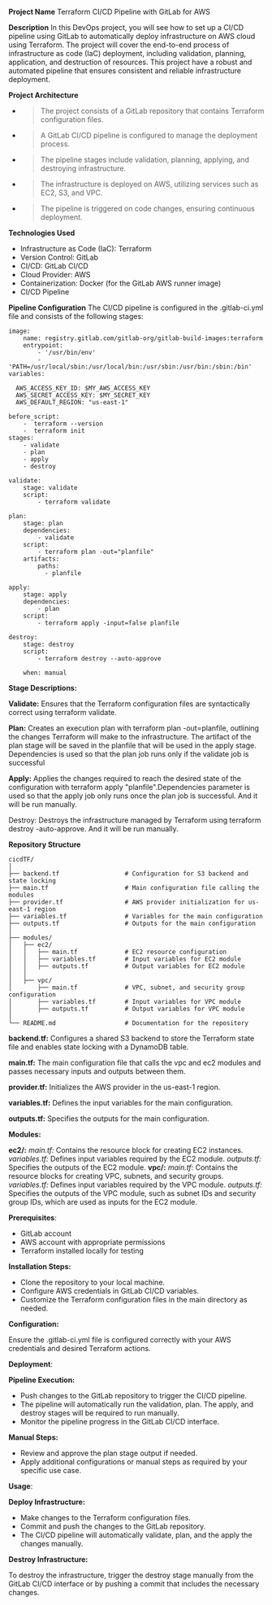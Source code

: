 **Project Name**
Terraform CI/CD Pipeline with GitLab for AWS

**Description**
In this DevOps project, you will see how to set up a CI/CD pipeline using GitLab to automatically deploy infrastructure on AWS cloud using Terraform. The project will cover the end-to-end process of infrastructure as code (IaC) deployment, including validation, planning, application, and destruction of resources. This project have a robust and automated pipeline that ensures consistent and reliable infrastructure deployment.

**Project Architecture**

- > The project consists of a GitLab repository that contains Terraform configuration files.
- > A GitLab CI/CD pipeline is configured to manage the deployment process.
- > The pipeline stages include validation, planning, applying, and destroying infrastructure.
- > The infrastructure is deployed on AWS, utilizing services such as EC2, S3, and VPC.
- > The pipeline is triggered on code changes, ensuring continuous deployment.



**Technologies Used**

- Infrastructure as Code (IaC): Terraform
- Version Control: GitLab
- CI/CD: GitLab CI/CD
- Cloud Provider: AWS
- Containerization: Docker (for the GitLab AWS runner image)
- CI/CD Pipeline


**Pipeline Configuration**
The CI/CD pipeline is configured in the .gitlab-ci.yml file and consists of the following stages:


```
image:
    name: registry.gitlab.com/gitlab-org/gitlab-build-images:terraform
    entrypoint:
        - '/usr/bin/env'
        - 'PATH=/usr/local/sbin:/usr/local/bin:/usr/sbin:/usr/bin:/sbin:/bin'
variables:
    
  AWS_ACCESS_KEY_ID: $MY_AWS_ACCESS_KEY
  AWS_SECRET_ACCESS_KEY: $MY_SECRET_KEY
  AWS_DEFAULT_REGION: "us-east-1"

before_script:
    -  terraform --version
    -  terraform init
stages:
    - validate
    - plan
    - apply 
    - destroy

validate:
    stage: validate
    script:
        - terraform validate

plan:
    stage: plan
    dependencies:
        - validate
    script: 
        - terraform plan -out="planfile"
    artifacts:
        paths:
          - planfile

apply:
    stage: apply
    dependencies:
        - plan
    script:
        - terraform apply -input=false planfile

destroy:
    stage: destroy
    script: 
        - terraform destroy --auto-approve

    when: manual

```

**Stage Descriptions:**

**Validate:** Ensures that the Terraform configuration files are syntactically correct using terraform validate. 

**Plan:** Creates an execution plan with terraform plan -out=planfile, outlining the changes Terraform will make to the infrastructure. The artifact of the plan stage will be saved in the planfile  that will be used in the apply stage. Dependencies is used so that the plan job runs only if the validate job is successful

**Apply:** Applies the changes required to reach the desired state of the configuration with terraform apply "planfile".Dependencies parameter is used so that the apply job only runs once the plan job is successful. And it will be run manually.

Destroy: Destroys the infrastructure managed by Terraform using terraform destroy -auto-approve. And it will be run manually.

**Repository Structure**

```
cicdTF/
│
├── backend.tf                  # Configuration for S3 backend and state locking
├── main.tf                     # Main configuration file calling the modules
├── provider.tf                 # AWS provider initialization for us-east-1 region
├── variables.tf                # Variables for the main configuration
├── outputs.tf                  # Outputs for the main configuration
│
├── modules/
│   ├── ec2/
│   │   ├── main.tf             # EC2 resource configuration
│   │   ├── variables.tf        # Input variables for EC2 module
│   │   ├── outputs.tf          # Output variables for EC2 module
│   │
│   ├── vpc/
│       ├── main.tf             # VPC, subnet, and security group configuration
│       ├── variables.tf        # Input variables for VPC module
│       ├── outputs.tf          # Output variables for VPC module
│
└── README.md                   # Documentation for the repository
```
**backend.tf:** Configures a shared S3 backend to store the Terraform state file and enables state locking with a DynamoDB table.

**main.tf:** The main configuration file that calls the vpc and ec2 modules and passes necessary inputs and outputs between them.

**provider.tf:** Initializes the AWS provider in the us-east-1 region.

**variables.tf:** Defines the input variables for the main configuration.

**outputs.tf:** Specifies the outputs for the main configuration.

**Modules:**

**ec2/:**
_main.tf:_ Contains the resource block for creating EC2 instances.
_variables.tf:_ Defines input variables required by the EC2 module.
_outputs.tf:_ Specifies the outputs of the EC2 module.
**vpc/:**
_main.tf:_ Contains the resource blocks for creating VPC, subnets, and security groups.
_variables.tf:_ Defines input variables required by the VPC module.
_outputs.tf:_ Specifies the outputs of the VPC module, such as subnet IDs and security group IDs, which are used as inputs for the EC2 module.

**Prerequisites**:

- GitLab account
- AWS account with appropriate permissions
- Terraform installed locally for testing

**Installation Steps:**

- Clone the repository to your local machine.
- Configure AWS credentials in GitLab CI/CD variables.
- Customize the Terraform configuration files in the main directory as needed.

**Configuration:**

Ensure the .gitlab-ci.yml file is configured correctly with your AWS credentials and desired Terraform actions.

**Deployment**:

**Pipeline Execution:**

- Push changes to the GitLab repository to trigger the CI/CD pipeline.
- The pipeline will automatically run the validation, plan. The apply, and destroy stages will be required to run manually.
- Monitor the pipeline progress in the GitLab CI/CD interface.


**Manual Steps:**

- Review and approve the plan stage output if needed.
- Apply additional configurations or manual steps as required by your specific use case.


**Usage**:

**Deploy Infrastructure:**

- Make changes to the Terraform configuration files.
- Commit and push the changes to the GitLab repository.
- The CI/CD pipeline will automatically validate, plan, and the apply the changes manually.


**Destroy Infrastructure:**

To destroy the infrastructure, trigger the destroy stage manually from the GitLab CI/CD interface or by pushing a commit that includes the necessary changes.
